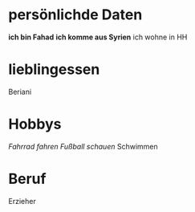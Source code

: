 # persönlichde Daten

**ich bin Fahad**
**ich komme aus Syrien**
ich wohne in HH



# lieblingessen
 Beriani

# Hobbys
_Fahrrad fahren_
_Fußball schauen_
Schwimmen


# Beruf 
Erzieher
